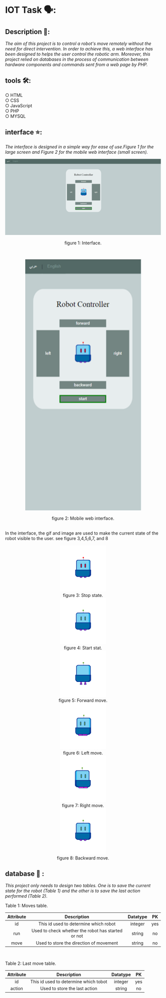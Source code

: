 # IOT Task 🗣:

## Description 📄: 
*The aim of this project is to control a robot's move remotely without the need for direct intervention. In order to achieve this, a web interface has been designed to helps the user control the robotic arm. Moreover, this project relied on databases in the process of communication between hardware components and commands sent from a web page by PHP.*

## tools 🛠:
○ HTML <br />
○ CSS <br />
○ JavaScript <br />
○ PHP <br />
○ MYSQL <br />

## interface ⭐:
*The interface is designed in a simple way for ease of use.Figure 1 for the large screen and Figure 2 for the mobile web interface (small screen).*
<p align="center">
    <img src="image/interfaceA.png" alt="interface" width="700">
    <p align="center">
        figure 1: Interface.
    </p>
</p>
    <br>
<p align="center">
    <img src="image/mobileInterface.png" alt="mobile interface" width="375">
    <p align="center">
        figure 2: Mobile web interface.
    </p>
</p>
<br>
In the interface, the gif and image are used to make the current state of the robot visible to the user. see figure 3,4,5,6,7, and 8
<p align="center">
    <img src="image/stop.gif" alt="Stop state" width="150"><br>
    figure 3: Stop state.<br>
    <img src="image/start.png" alt="Start stat (English)" width="150"><br>
    figure 4: Start stat.<br>
    <img src="image/forward.gif" alt="Forward move" width="150"><br>
    figure 5: Forward move.<br>
    <img src="image/left.gif" alt="Left move" width="150"><br>
    figure 6: Left move.<br>
    <img src="image/right.gif" alt="Right move" width="150"><br>
    figure 7: Right move.<br>
    <img src="image/backward.gif" alt="Backward move" width="150"><br>
    figure 8: Backward move.<br>
</p>

## database :mag_right: :
*This project only needs to design two tables. One is to save the current state for the robot (Table 1) and the other is to save the last action performed (Table 2).*
<br/>
<p align="left"> Table 1: Moves table.
</p>

| Attribute |                   Description                      | Datatype |  PK |
|:---------:|:--------------------------------------------------:|:--------:|:---:|
|    id     |       This id used to determine which robot        |  integer | yes |
|    run    | Used to check whether the robot has started or not |  string  | no  |
|    move   |      Used to store the direction of movement       |  string  | no  |
<br/>
<p align="left"> Table 2: Last move table.
</p>

| Attribute |              Description              | Datatype |  PK |
|:---------:|:-------------------------------------:|:--------:|:---:|
|    id     | This id used to determine which tobot |  integer | yes |
|   action  |     Used to store the last action     |  string  | no  |
